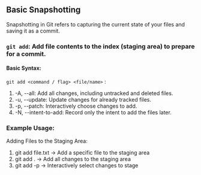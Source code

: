 ## Basic Snapshotting

Snapshotting in Git refers to capturing the current state of your files and saving it as a commit.

### `git add`: Add file contents to the index (staging area) to prepare for a commit.

#### Basic Syntax:
`git add <command / flag> <file/name>` :

1. -A, --all: Add all changes, including untracked and deleted files.
2. -u, --update: Update changes for already tracked files.
3. -p, --patch: Interactively choose changes to add.
4. -N, --intent-to-add: Record only the intent to add the files later.

### Example Usage:
Adding Files to the Staging Area:

1. git add file.txt       ->      Add a specific file to the staging area
2. git add .              ->      Add all changes to the staging area
3. git add -p             ->      Interactively select changes to stage
